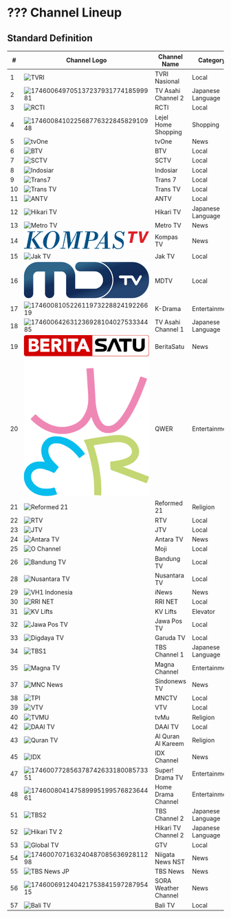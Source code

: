 # ??? Channel Lineup
## Standard Definition
\# | Channel Logo | Channel Name | Category
-- | -- | -- | --
1 | ![TVRI](https://github.com/user-attachments/assets/cec52875-b162-48ce-941f-4ab7067def26) | TVRI Nasional | Local
2 | ![17460064970513723793177418599981](https://github.com/user-attachments/assets/2759e500-4c66-48cd-acac-dd2f3299d3dc) | TV Asahi Channel 2 | Japanese Language
3 | ![RCTI](https://upload.wikimedia.org/wikipedia/commons/d/dd/RCTI_logo_2015.svg) | RCTI | Local
4 | ![17460084102256877632284582910948](https://github.com/user-attachments/assets/ff377340-8780-4e8c-be57-290601d2a18d) | Lejel Home Shopping | Shopping
5 | ![tvOne](https://github.com/user-attachments/assets/48e10835-ad8c-4e61-bc18-e1d4e814058c) | tvOne | News
6 | ![BTV](https://github.com/user-attachments/assets/708b87c7-d902-4f21-8860-e933a10dd3fb) | BTV | Local
7 | ![SCTV](https://upload.wikimedia.org/wikipedia/commons/c/cc/SCTV_Logo.svg) | SCTV | Local
8 | ![Indosiar](https://upload.wikimedia.org/wikipedia/commons/c/c8/Indosiar_2015.svg) | Indosiar | Local
9 | ![Trans7](https://github.com/user-attachments/assets/739fc23b-0c54-423e-9508-282fadee04e1) | Trans 7 | Local
10 | ![Trans TV](https://upload.wikimedia.org/wikipedia/id/6/62/Trans_TV_2013.svg) | Trans TV | Local
11 | ![ANTV](https://github.com/user-attachments/assets/a721ff00-3370-4951-98d0-d11aeaff38f5) | ANTV | Local
12 | ![Hikari TV](https://upload.wikimedia.org/wikipedia/commons/4/45/Hikari-TV_logo.svg) | Hikari TV | Japanese Language
13 | ![Metro TV](https://github.com/user-attachments/assets/3ccac20d-a2b8-4fb4-84c6-49370d3eb923) | Metro TV | News
14 | ![Kompas TV](https://github.com/TG635-alt126xA/ExtendedMaster113/raw/refs/heads/main/KOMPAS_TV_(2017).svg) | Kompas TV | News
15 | ![Jak TV](https://upload.wikimedia.org/wikipedia/id/c/cc/Logo_Jak_TV_%282018%29.png) | Jak TV | Local
16 | ![NET.](https://github.com/TG635-alt126xA/ExtendedMaster113/raw/refs/heads/main/MDTV_logo.svg) | MDTV | Local
17 | ![17460081052261197322882419226619](https://github.com/user-attachments/assets/69aeb5ad-e452-4cfb-b8df-e61a4fb2acc7) | K-Drama | Entertainment
18 | ![17460064263123692810402753334485](https://github.com/user-attachments/assets/1e9abe6a-c507-4159-9256-fa766bab5bcf) | TV Asahi Channel 1 | Japanese Language
19 | ![IDTV](https://github.com/TG635-alt126xA/ExtendedMaster113/raw/refs/heads/main/BeritaSatu_(Flat).svg) | BeritaSatu | News
20 | ![QWER](https://github.com/TG635-alt126xA/ExtendedMaster113/raw/refs/heads/main/QWER_logo.svg) | QWER | Entertainment
21 | ![Reformed 21](https://upload.wikimedia.org/wikipedia/id/5/57/Reformed21.png) | Reformed 21 | Religion
22 | ![RTV](https://github.com/user-attachments/assets/9b39e2ac-b13f-4141-bb80-61cc4fb103ff) | RTV | Local
23 | ![JTV](https://upload.wikimedia.org/wikipedia/commons/c/ca/JTV_%28Indonesian_TV_channel%29_2022.svg) | JTV | Local
24 | ![Antara TV](https://upload.wikimedia.org/wikipedia/commons/c/cf/ANTARA_TV.jpg) | Antara TV | News
25 | ![O Channel](https://upload.wikimedia.org/wikipedia/commons/c/c9/Moji_blue.svg) | Moji | Local
26 | ![Bandung TV](https://upload.wikimedia.org/wikipedia/commons/3/32/Logo_bdg_tv_2016.png) | Bandung TV | Local
28 | ![Nusantara TV](https://upload.wikimedia.org/wikipedia/commons/9/91/Nusantara_TV_Symbol.svg) | Nusantara TV | Local
29 | ![VH1 Indonesia](https://upload.wikimedia.org/wikipedia/commons/a/a1/INews.svg) | iNews | News
30 | ![RRI NET](https://upload.wikimedia.org/wikipedia/commons/7/7b/Logo_RRI_NET_2023.png) | RRI NET | Local
31 | ![KV Lifts](https://github.com/user-attachments/assets/95a5b203-0e69-4df6-aaa6-a3d28ea1352a) | KV Lifts | Elevator
32 | ![Jawa Pos TV](https://upload.wikimedia.org/wikipedia/commons/7/77/Jawa_Pos_TV_2024.svg) | Jawa Pos TV | Local
33 | ![Digdaya TV](https://github.com/user-attachments/assets/3af02073-1c1f-4a43-b244-33268d934ca0) | Garuda TV | Local
34 | ![TBS1](https://static.wikia.nocookie.net/logopedia/images/b/b5/Tbsch1_longver.svg/revision/latest/) | TBS Channel 1 | Japanese Language
35 | ![Magna TV](https://upload.wikimedia.org/wikipedia/commons/8/83/MagnaChannel.png) | Magna Channel | Entertainment
37 | ![MNC News](https://upload.wikimedia.org/wikipedia/commons/8/83/Sindo_News_TV_%282023%29.svg) | Sindonews TV | News
38 | ![TPI](https://upload.wikimedia.org/wikipedia/commons/b/b8/MNCTV_logo_2015.svg) | MNCTV | Local
39 | ![VTV](https://upload.wikimedia.org/wikipedia/commons/6/6d/VTV_Indonesia_2023.svg) | VTV | Local
40 | ![TVMU](https://upload.wikimedia.org/wikipedia/id/d/d0/TvMu.png) | tvMu | Religion
42 | ![DAAI TV](https://upload.wikimedia.org/wikipedia/commons/f/fc/DAAI_TV.svg) | DAAI TV | Local
43 | ![Quran TV](https://upload.wikimedia.org/wikipedia/commons/1/15/%D9%82%D9%86%D8%A7%D8%A9_%D8%A7%D9%84%D9%82%D8%B1%D8%A2%D9%86_%D8%A7%D9%84%D9%83%D8%B1%D9%8A%D9%85.svg) | Al Quran Al Kareem | Religion
45 | ![IDX](https://upload.wikimedia.org/wikipedia/commons/c/cb/IDX_Channel.png) | IDX Channel | News
47 | ![17460077285637874263318008573351](https://github.com/user-attachments/assets/cbc830a7-a5f3-4419-a521-2b17f69081b8) | Super! Drama TV | Entertainment
48 | ![17460080414758999519957682364461](https://github.com/user-attachments/assets/f7428e39-2528-4050-a525-f9ce199fcf07) | Home Drama Channel | Entertainment
51 | ![TBS2](https://static.wikia.nocookie.net/logopedia/images/2/28/Tbsch2_jp2020.svg/revision/latest/) | TBS Channel 2 | Japanese Language
52 | ![Hikari TV 2](https://github.com/user-attachments/assets/6d8fe639-a096-49b0-80c4-b70af3b2fd99) | Hikari TV Channel 2 | Japanese Language
53 | ![Global TV](https://upload.wikimedia.org/wikipedia/commons/9/9c/GTV_%282017%29.svg) | GTV | Local
54 | ![17460070716324048708563692811298](https://github.com/user-attachments/assets/e0db4c58-88d3-4a87-ba3c-7c8e48b75661) | Niigata News NST | News
55 | ![TBS News JP](https://upload.wikimedia.org/wikipedia/commons/b/b5/TBS_News_2020_logo.png) | TBS News | News | Local
56 | ![17460069124042175384159728795415](https://github.com/user-attachments/assets/a7f8b99f-cf64-4a2e-9825-83a0dabdd293) | SORA Weather Channel | News
57 | ![Bali TV](https://upload.wikimedia.org/wikipedia/id/b/b9/BaliTV_2014.png) | Bali TV | Local
